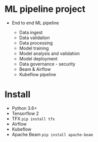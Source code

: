 # ML pipeline project
- End to end ML pipeline 

    - Data ingest
    - Data validation 
    - Data processing
    - Model training
    - Model analysis and validation 
    - Model deployment
    - Data governance - security 
    - Beam & Airflow 
    - Kubeflow pipeline 





# Install
- Python 3.6+ 
- Tensorflow 2 
- TFX `pip install tfx`
- Airflow 
- Kubeflow 
- Apache Beam `pip install apache-beam`



